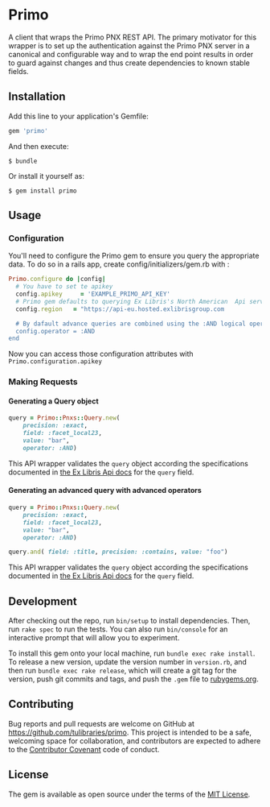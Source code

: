 # Primo

A client that wraps the Primo PNX REST API. The primary motivator for this
wrapper is to set up the authentication against the Primo PNX server in a
canonical and configurable way and to wrap the end point results in order to
guard against changes and thus create dependencies to known stable fields.

## Installation

Add this line to your application's Gemfile:

```ruby
gem 'primo'
```

And then execute:

    $ bundle

Or install it yourself as:

    $ gem install primo

## Usage

### Configuration

You'll need to configure the Primo gem to ensure you query the appropriate data. To do so in a rails app, create config/initializers/gem.rb with :

```ruby
Primo.configure do |config|
  # You have to set te apikey 
  config.apikey     = 'EXAMPLE_PRIMO_API_KEY'
  # Primo gem defaults to querying Ex Libris's North American  Api servers. You can override that here.
  config.region   = "https://api-eu.hosted.exlibrisgroup.com

  # By dafault advance queries are combined using the :AND logical operator.
  config.operator = :AND
end
```

Now you can access those configuration attributes with `Primo.configuration.apikey`

### Making Requests

#### Generating a Query object
```ruby
query = Primo::Pnxs::Query.new(
    precision: :exact,
    field: :facet_local23,
    value: "bar",
    operator: :AND)
```
This API wrapper validates the `query` object according the specifications documented in [the Ex Libris Api docs](https://developers.exlibrisgroup.com/primo/apis/webservices/xservices/search/briefsearch) for the `query` field.

#### Generating an advanced query with advanced operators
```ruby
query = Primo::Pnxs::Query.new(
    precision: :exact,
    field: :facet_local23,
    value: "bar",
    operator: :AND)

query.and( field: :title, precision: :contains, value: "foo")
```
This API wrapper validates the `query` object according the specifications documented in [the Ex Libris Api docs](https://developers.exlibrisgroup.com/primo/apis/webservices/xservices/search/briefsearch) for the `query` field.
## Development

After checking out the repo, run `bin/setup` to install dependencies. Then, run `rake spec` to run the tests. You can also run `bin/console` for an interactive prompt that will allow you to experiment.

To install this gem onto your local machine, run `bundle exec rake install`. To release a new version, update the version number in `version.rb`, and then run `bundle exec rake release`, which will create a git tag for the version, push git commits and tags, and push the `.gem` file to [rubygems.org](https://rubygems.org).

## Contributing

Bug reports and pull requests are welcome on GitHub at https://github.com/tulibraries/primo. This project is intended to be a safe, welcoming space for collaboration, and contributors are expected to adhere to the [Contributor Covenant](http://contributor-covenant.org) code of conduct.


## License

The gem is available as open source under the terms of the [MIT License](http://opensource.org/licenses/MIT).

